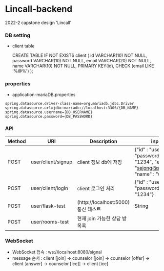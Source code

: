 # Lincall-backend
2022-2 capstone design 'Lincall'

### DB setting
* client table

  CREATE TABLE IF NOT EXISTS client (
  id VARCHAR(10) NOT NULL,
  password VARCHAR(10) NOT NULL,
  email VARCHAR(20) NOT NULL,
  name VARCHAR(10) NOT NULL,
  PRIMARY KEY(id),
  CHECK (email LIKE '%@%')
  );


### properties
* application-mariaDB.properties

```properties
spring.datasource.driver-class-name=org.mariadb.jdbc.Driver
spring.datasource.url=jdbc:mariadb://localhost:3306/{DB_NAME}
spring.datasource.username={DB_USERNAME}
spring.datasource.password={DB_PASSWORD}
```
### API
| Method | URI                | Description      | input                                                                                | output          |
|--------|--------------------|------------------|--------------------------------------------------------------------------------------|-----------------|
|POST| user/client/signup | client 정보 db에 저장 | {"id" : "user1", "password" : "1234", "email" : "sejong@sju.ac.kr", "name" : "user1"} | boolean         |
|POST| user/client/logIn  | client 로그인 처리| {"id" : "user1", "password" : "1234"}                                                | boolean         | 
|POST| user/flask-test | (http://localhost:5000) 통신 테스트 | String| "hello world!"  |
|POST| user/rooms-test| 현재 join 가능한 상담 방 목록 | | List\<String\> |


### WebSocket 
* WebSocket 접속 : ws://localhost:8080/signal
* message 순서 : client [join] -> counselor [join] -> counselor [offer] -> client [answer] -> counselor [ice]] -> client [ice]
